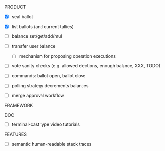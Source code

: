 PRODUCT
- [x] seal ballot
- [x] list ballots (and current tallies)
- [ ] balance set/get/add/mul
- [ ] transfer user balance
  - [ ] mechanism for proposing operation executions
- [ ] vote sanity checks (e.g. allowed elections, enough balance, XXX, TODO)
- [ ] commands: ballot open, ballot close

- [ ] polling strategy decrements balances

- [ ] merge approval workflow

FRAMEWORK

DOC
- [ ] terminal-cast type video tutorials

FEATURES
- [ ] semantic human-readable stack traces
